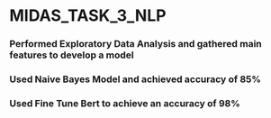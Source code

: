 # MIDAS_TASK_3_NLP </br>
### Performed Exploratory Data Analysis and gathered main features to develop a model </br>
### Used Naive Bayes Model and achieved accuracy of 85% </br>
### Used Fine Tune Bert to achieve an accuracy of 98% </br>
